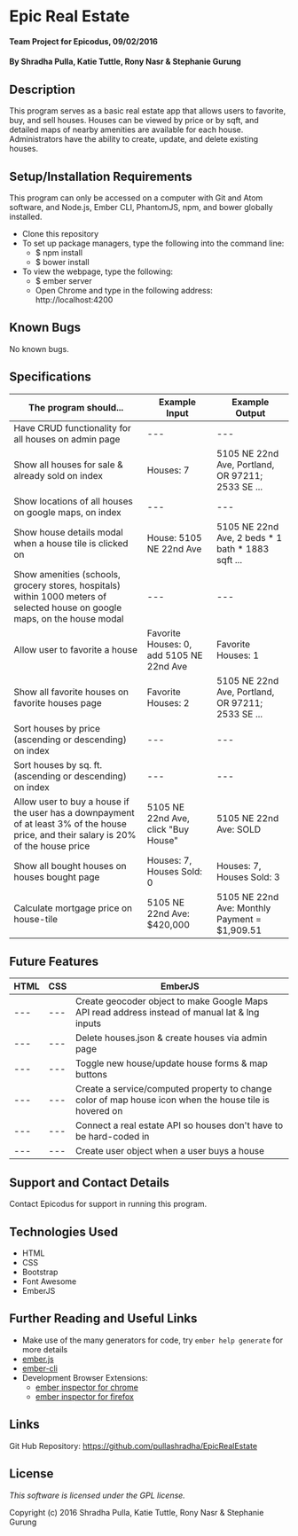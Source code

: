 # Epic Real Estate

#### Team Project for Epicodus, 09/02/2016

#### By Shradha Pulla, Katie Tuttle, Rony Nasr & Stephanie Gurung

## Description

This program serves as a basic real estate app that allows users to favorite, buy, and sell houses. Houses can be viewed by price or by sqft, and detailed maps of nearby amenities are available for each house. Administrators have the ability to create, update, and delete existing houses.

## Setup/Installation Requirements

This program can only be accessed on a computer with Git and Atom software, and Node.js, Ember CLI, PhantomJS, npm, and bower globally installed.

* Clone this repository
* To set up package managers, type the following into the command line:
  * $ npm install
  * $ bower install
* To view the webpage, type the following:
  * $ ember server
  * Open Chrome and type in the following address: http://localhost:4200

## Known Bugs

No known bugs.

## Specifications

The program should... | Example Input | Example Output
----- | ----- | -----
Have CRUD functionality for all houses on admin page | --- | ---
Show all houses for sale & already sold on index | Houses: 7 | 5105 NE 22nd Ave, Portland, OR 97211; 2533 SE ...
Show locations of all houses on google maps, on index | --- | ---
Show house details modal when a house tile is clicked on | House: 5105 NE 22nd Ave | 5105 NE 22nd Ave, 2 beds * 1 bath * 1883 sqft ...
Show amenities (schools, grocery stores, hospitals) within 1000 meters of selected house on google maps, on the house modal | --- | ---
Allow user to favorite a house | Favorite Houses: 0, add 5105 NE 22nd Ave | Favorite Houses: 1
Show all favorite houses on favorite houses page | Favorite Houses: 2 | 5105 NE 22nd Ave, Portland, OR 97211; 2533 SE ...
Sort houses by price (ascending or descending) on index | --- | ---
Sort houses by sq. ft. (ascending or descending) on index | --- | ---
Allow user to buy a house if the user has a downpayment of at least 3% of the house price, and their salary is 20% of the house price | 5105 NE 22nd Ave, click "Buy House" | 5105 NE 22nd Ave: SOLD
Show all bought houses on houses bought page | Houses: 7, Houses Sold: 0 | Houses: 7, Houses Sold: 3
Calculate mortgage price on house-tile | 5105 NE 22nd Ave: $420,000 | 5105 NE 22nd Ave: Monthly Payment = $1,909.51

## Future Features

HTML | CSS | EmberJS
----- | ----- | -----
--- | --- | Create geocoder object to make Google Maps API read address instead of manual lat & lng inputs
--- | --- | Delete houses.json & create houses via admin page
--- | --- | Toggle new house/update house forms & map buttons
--- | --- | Create a service/computed property to change color of map house icon when the house tile is hovered on
--- | --- | Connect a real estate API so houses don't have to be hard-coded in
--- | --- | Create user object when a user buys a house

## Support and Contact Details

Contact Epicodus for support in running this program.

## Technologies Used

* HTML
* CSS
* Bootstrap
* Font Awesome
* EmberJS

## Further Reading and Useful Links

* Make use of the many generators for code, try `ember help generate` for more details
* [ember.js](http://emberjs.com/)
* [ember-cli](http://ember-cli.com/)
* Development Browser Extensions:
  * [ember inspector for chrome](https://chrome.google.com/webstore/detail/ember-inspector/bmdblncegkenkacieihfhpjfppoconhi)
  * [ember inspector for firefox](https://addons.mozilla.org/en-US/firefox/addon/ember-inspector/)

## Links

Git Hub Repository: https://github.com/pullashradha/EpicRealEstate

## License

*This software is licensed under the GPL license.*

Copyright (c) 2016 Shradha Pulla, Katie Tuttle, Rony Nasr & Stephanie Gurung
